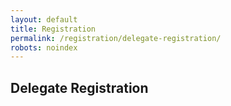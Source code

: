 ```yaml
---
layout: default
title: Registration
permalink: /registration/delegate-registration/
robots: noindex
---
```

<h2>Delegate Registration</h2>
